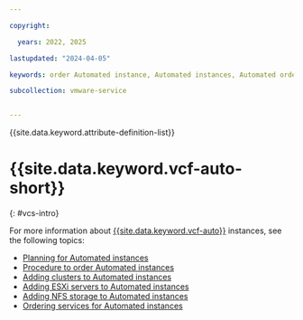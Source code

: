 ```yaml
---

copyright:

  years: 2022, 2025

lastupdated: "2024-04-05"

keywords: order Automated instance, Automated instances, Automated order

subcollection: vmware-service


---
```


{{site.data.keyword.attribute-definition-list}}

# {{site.data.keyword.vcf-auto-short}}
{: #vcs-intro}

For more information about [{{site.data.keyword.vcf-auto}}](/docs/vmwaresolutions?topic=vmwaresolutions-vc_vcenterserveroverview) instances, see the following topics:

* [Planning for Automated instances](/docs/vmwaresolutions?topic=vmwaresolutions-vc_planning)
* [Procedure to order Automated instances](/docs/vmwaresolutions?topic=vmwaresolutions-vc_orderinginstance-procedure)
* [Adding clusters to Automated instances](/docs/vmwaresolutions?topic=vmwaresolutions-vc_addingclusters)
* [Adding ESXi servers to Automated instances](/docs/vmwaresolutions?topic=vmwaresolutions-vc_addingservers)
* [Adding NFS storage to Automated instances](/docs/vmwaresolutions?topic=vmwaresolutions-vc_addingnfs)
* [Ordering services for Automated instances](/docs/vmwaresolutions?topic=vmwaresolutions-vc_addingservices)
